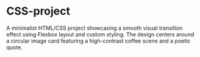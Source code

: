 # CSS-project
A minimalist HTML/CSS project showcasing a smooth visual transition effect using Flexbox layout and custom styling. The design centers around a circular image card featuring a high-contrast coffee scene and a poetic quote.
